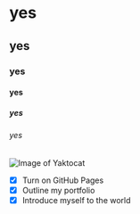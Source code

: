 # yes
## yes
### yes
#### yes
##### yes
###### yes
![Image of Yaktocat](https://octodex.github.com/images/yaktocat.png)
- [x] Turn on GitHub Pages
- [x] Outline my portfolio
- [x] Introduce myself to the world

